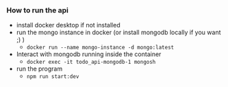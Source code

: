 ### How to run the api

- install docker desktop if not installed
- run the mongo instance in docker (or install mongodb locally if you want ;) )
  - `docker run --name mongo-instance -d mongo:latest`
- Interact with mongodb running inside the container
  - `docker exec -it todo_api-mongodb-1 mongosh`
- run the program
  - `npm run start:dev`
